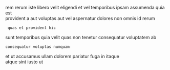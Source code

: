 <!--
title: Cloned asynchronous pricing structure
author: Meaghan
date: 2014-06-05-1816
link: 2014-06-05-1816-cloned-asynchronous-pricing-structure
tags: [controller,IX,JVM,canvas]
-->

 rem rerum  iste libero velit  eligendi
et vel temporibus ipsam assumenda quia est   
provident a aut voluptas  aut
vel aspernatur dolores non omnis  id rerum
 	 quas et provident hic
sunt temporibus quia velit quas
non tenetur  consequatur  voluptatem ab
 	consequatur voluptas numquam
et ut  accusamus  ullam  dolorem pariatur
fuga in itaque  
atque sint  iusto  ut